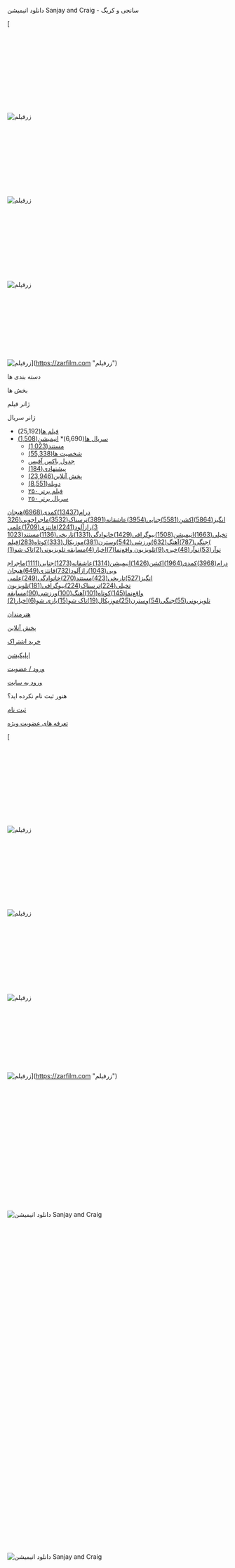 دانلود انیمیشن Sanjay and Craig - سانجی و کریگ









































































































































































































































































































































































































































































































































































































































































































































[![زرفیلم](data:image/svg+xml,%3Csvg%20xmlns='http://www.w3.org/2000/svg'%20viewBox='0%200%20135%2052'%3E%3C/svg%3E "زرفیلم")![زرفیلم](https://zarfilm.com/wp-content/themes/zarfilm180/images/zarfilm-logo-white.png "زرفیلم")
![زرفیلم](data:image/svg+xml,%3Csvg%20xmlns='http://www.w3.org/2000/svg'%20viewBox='0%200%20152%2052'%3E%3C/svg%3E "زرفیلم")![زرفیلم](https://zarfilm.com/wp-content/themes/zarfilm180/images/Logo-Light.png "زرفیلم")

![زرفیلم](data:image/svg+xml,%3Csvg%20xmlns='http://www.w3.org/2000/svg'%20viewBox='0%200%20500%20160'%3E%3C/svg%3E "زرفیلم")![زرفیلم](https://zarfilm.com/wp-content/uploads/2023/08/new-logo-zarfilm.png "زرفیلم")
![زرفیلم](data:image/svg+xml,%3Csvg%20xmlns='http://www.w3.org/2000/svg'%20viewBox='0%200%20500%20160'%3E%3C/svg%3E "زرفیلم")![زرفیلم](https://zarfilm.com/wp-content/uploads/2023/08/new-logo-zarfilm.png "زرفیلم")](https://zarfilm.com "زرفیلم")

دسته بندی ها

بخش ها

ژانر فیلم

ژانر سریال

* [فیلم ها](https://zarfilm.com/all-movie/)(25,192)
* [سریال ها](https://zarfilm.com/series/)(6,690)* [انیمیشن(1,508)](https://zarfilm.com/genre/animation/)
  * [مستند(1,023)](https://zarfilm.com/genre/documentary/)
  * [شخصیت ها(55,338)](https://zarfilm.com/cast/)
  * [جدول باکس آفیس](https://zarfilm.com/boxoffice/)
  * [پیشنهادی(184)](https://zarfilm.com/suggested/)
  * [پخش آنلاین(23,946)](https://zarfilm.com/streams/)
  * [دوبله(8,551)](https://zarfilm.com/?advsearch=on&search_posttype=all&dubled=on)
  * [۲۵۰ فیلم برتر](https://zarfilm.com/top-movie/)
  * [۲۵۰ سریال برتر](https://zarfilm.com/top-series/)

[درام(13437)](https://zarfilm.com/genre/drama/ "درام")[کمدی(6968)](https://zarfilm.com/genre/comedy/ "کمدی")[هیجان انگیز(5864)](https://zarfilm.com/genre/thriller/ "هیجان انگیز")[اکشن(5581)](https://zarfilm.com/genre/action/ "اکشن")[جنایی(3954)](https://zarfilm.com/genre/crime/ "جنایی")[عاشقانه(3891)](https://zarfilm.com/genre/romance/ "عاشقانه")[ترسناک(3532)](https://zarfilm.com/genre/horror/ "ترسناک")[ماجراجویی(3263)](https://zarfilm.com/genre/adventure/ "ماجراجویی")[رازآلود(2241)](https://zarfilm.com/genre/mystery/ "رازآلود")[فانتزی(1709)](https://zarfilm.com/genre/fantasy/ "فانتزی")[علمی تخیلی(1663)](https://zarfilm.com/genre/sci-fi/ "علمی تخیلی")[انیمیشن(1508)](https://zarfilm.com/genre/animation/ "انیمیشن")[بیوگرافی(1429)](https://zarfilm.com/genre/biography/ "بیوگرافی")[خانوادگی(1331)](https://zarfilm.com/genre/family/ "خانوادگی")[تاریخی(1136)](https://zarfilm.com/genre/history/ "تاریخی")[مستند(1023)](https://zarfilm.com/genre/documentary/ "مستند")[جنگی(787)](https://zarfilm.com/genre/war/ "جنگی")[آهنگ(632)](https://zarfilm.com/genre/music/ "آهنگ")[ورزشی(542)](https://zarfilm.com/genre/sport/ "ورزشی")[وسترن(381)](https://zarfilm.com/genre/western/ "وسترن")[موزیکال(333)](https://zarfilm.com/genre/musical/ "موزیکال")[کوتاه(283)](https://zarfilm.com/genre/short/ "کوتاه")[فیلم نوآر(53)](https://zarfilm.com/genre/%d9%81%db%8c%d9%84%d9%85-%d9%86%d9%88%d8%a2%d8%b1/ "فیلم نوآر")[نوآر(48)](https://zarfilm.com/genre/film-noir/ "نوآر")[خبری(9)](https://zarfilm.com/genre/news/ "خبری")[تلویزیون واقع‌نما(7)](https://zarfilm.com/genre/%d8%aa%d9%84%d9%88%db%8c%d8%b2%db%8c%d9%88%d9%86-%d9%88%d8%a7%d9%82%d8%b9%d9%86%d9%85%d8%a7/ "تلویزیون واقع‌نما")[اخبار(4)](https://zarfilm.com/genre/%d8%a7%d8%ae%d8%a8%d8%a7%d8%b1/ "اخبار")[مسابقه تلویزیونی(2)](https://zarfilm.com/genre/%d9%85%d8%b3%d8%a7%d8%a8%d9%82%d9%87-%d8%aa%d9%84%d9%88%db%8c%d8%b2%db%8c%d9%88%d9%86%db%8c/ "مسابقه تلویزیونی")[تاک شو(1)](https://zarfilm.com/genre/%d8%aa%d8%a7%da%a9-%d8%b4%d9%88/ "تاک شو")

[درام(3968)](https://zarfilm.com/seriegenre/%d8%af%d8%b1%d8%a7%d9%85/ "درام")[کمدی(1964)](https://zarfilm.com/seriegenre/%da%a9%d9%85%d8%af%db%8c/ "کمدی")[اکشن(1426)](https://zarfilm.com/seriegenre/%d8%a7%da%a9%d8%b4%d9%86/ "اکشن")[انیمیشن(1314)](https://zarfilm.com/seriegenre/%d8%a7%d9%86%db%8c%d9%85%db%8c%d8%b4%d9%86/ "انیمیشن")[عاشقانه(1273)](https://zarfilm.com/seriegenre/%d8%b9%d8%a7%d8%b4%d9%82%d8%a7%d9%86%d9%87/ "عاشقانه")[جنایی(1111)](https://zarfilm.com/seriegenre/%d8%ac%d9%86%d8%a7%db%8c%db%8c/ "جنایی")[ماجراجویی(1043)](https://zarfilm.com/seriegenre/%d9%85%d8%a7%d8%ac%d8%b1%d8%a7%d8%ac%d9%88%db%8c%db%8c/ "ماجراجویی")[رازآلود(732)](https://zarfilm.com/seriegenre/%d8%b1%d8%a7%d8%b2%d8%a2%d9%84%d9%88%d8%af/ "رازآلود")[فانتزی(649)](https://zarfilm.com/seriegenre/%d9%81%d8%a7%d9%86%d8%aa%d8%b2%db%8c/ "فانتزی")[هیجان انگیز(527)](https://zarfilm.com/seriegenre/%d9%87%db%8c%d8%ac%d8%a7%d9%86-%d8%a7%d9%86%da%af%db%8c%d8%b2/ "هیجان انگیز")[تاریخی(423)](https://zarfilm.com/seriegenre/%d8%aa%d8%a7%d8%b1%db%8c%d8%ae%db%8c/ "تاریخی")[مستند(270)](https://zarfilm.com/seriegenre/%d9%85%d8%b3%d8%aa%d9%86%d8%af/ "مستند")[خانوادگی(249)](https://zarfilm.com/seriegenre/%d8%ae%d8%a7%d9%86%d9%88%d8%a7%d8%af%da%af%db%8c/ "خانوادگی")[علمی تخیلی(224)](https://zarfilm.com/seriegenre/%d8%b9%d9%84%d9%85%db%8c-%d8%aa%d8%ae%db%8c%d9%84%db%8c/ "علمی تخیلی")[ترسناک(224)](https://zarfilm.com/seriegenre/%d8%aa%d8%b1%d8%b3%d9%86%d8%a7%da%a9/ "ترسناک")[بیوگرافی(181)](https://zarfilm.com/seriegenre/%d8%a8%db%8c%d9%88%da%af%d8%b1%d8%a7%d9%81%db%8c/ "بیوگرافی")[تلویزیون واقع‌نما(145)](https://zarfilm.com/seriegenre/%d8%aa%d9%84%d9%88%db%8c%d8%b2%db%8c%d9%88%d9%86-%d9%88%d8%a7%d9%82%d8%b9%d9%86%d9%85%d8%a7/ "تلویزیون واقع‌نما")[کوتاه(101)](https://zarfilm.com/seriegenre/%da%a9%d9%88%d8%aa%d8%a7%d9%87/ "کوتاه")[آهنگ(100)](https://zarfilm.com/seriegenre/%d8%a2%d9%87%d9%86%da%af/ "آهنگ")[ورزشی(90)](https://zarfilm.com/seriegenre/%d9%88%d8%b1%d8%b2%d8%b4%db%8c/ "ورزشی")[مسابقه تلویزیونی(55)](https://zarfilm.com/seriegenre/%d9%85%d8%b3%d8%a7%d8%a8%d9%82%d9%87-%d8%aa%d9%84%d9%88%db%8c%d8%b2%db%8c%d9%88%d9%86%db%8c/ "مسابقه تلویزیونی")[جنگی(54)](https://zarfilm.com/seriegenre/%d8%ac%d9%86%da%af%db%8c/ "جنگی")[وسترن(25)](https://zarfilm.com/seriegenre/%d9%88%d8%b3%d8%aa%d8%b1%d9%86/ "وسترن")[موزیکال(19)](https://zarfilm.com/seriegenre/%d9%85%d9%88%d8%b2%db%8c%da%a9%d8%a7%d9%84/ "موزیکال")[تاک شو(15)](https://zarfilm.com/seriegenre/talk-show/ "تاک شو")[بازی شو(6)](https://zarfilm.com/seriegenre/game-show/ "بازی شو")[اخبار(2)](https://zarfilm.com/seriegenre/%d8%a7%d8%ae%d8%a8%d8%a7%d8%b1/ "اخبار")

[هنرمندان](https://zarfilm.com/cast/ "هنرمندان")

[پخش آنلاین](https://zarfilm.com/streams/ "پخش آنلاین")

[خرید اشتراک](https://zarfilm.com/pricing/ "خرید اشتراک")

[اپلیکیشن](https://zarfilm.com/app/ "اپلیکیشن")

[ورود / عضویت](https://zarfilm.com/sign-in/)

[ورود به سایت](https://zarfilm.com/sign-in/)

هنور ثبت نام نکرده اید؟

[ثبت نام](https://zarfilm.com/sign-up/)

[تعرفه های عضویت ویژه](https://zarfilm.com/pricing/)





[![زرفیلم](data:image/svg+xml,%3Csvg%20xmlns='http://www.w3.org/2000/svg'%20viewBox='0%200%20135%2052'%3E%3C/svg%3E "زرفیلم")![زرفیلم](https://zarfilm.com/wp-content/themes/zarfilm180/images/zarfilm-logo-white.png "زرفیلم")
![زرفیلم](data:image/svg+xml,%3Csvg%20xmlns='http://www.w3.org/2000/svg'%20viewBox='0%200%20152%2052'%3E%3C/svg%3E "زرفیلم")![زرفیلم](https://zarfilm.com/wp-content/themes/zarfilm180/images/Logo-Light.png "زرفیلم")

![زرفیلم](data:image/svg+xml,%3Csvg%20xmlns='http://www.w3.org/2000/svg'%20viewBox='0%200%20500%20160'%3E%3C/svg%3E "زرفیلم")![زرفیلم](https://zarfilm.com/wp-content/uploads/2023/08/new-logo-zarfilm.png "زرفیلم")
![زرفیلم](data:image/svg+xml,%3Csvg%20xmlns='http://www.w3.org/2000/svg'%20viewBox='0%200%20500%20160'%3E%3C/svg%3E "زرفیلم")![زرفیلم](https://zarfilm.com/wp-content/uploads/2023/08/new-logo-zarfilm.png "زرفیلم")](https://zarfilm.com "زرفیلم")



![دانلود انیمیشن Sanjay and Craig](data:image/svg+xml,%3Csvg%20xmlns='http://www.w3.org/2000/svg'%20viewBox='0%200%201920%201080'%3E%3C/svg%3E)![دانلود انیمیشن Sanjay and Craig](https://zarfilm.com/wp-content/uploads/2025/04/PPNIK_SANJAYANDCRAIG_319_1386982_1920x1080.jpg)
![دانلود انیمیشن Sanjay and Craig](data:image/svg+xml,%3Csvg%20xmlns='http://www.w3.org/2000/svg'%20viewBox='0%200%20370%20559'%3E%3C/svg%3E)![دانلود انیمیشن Sanjay and Craig](https://zarfilm.com/wp-content/uploads/2025/04/MV5BZGJlZTM1ZGUtYzJhYS00NjdiLWE3N2YtMWUzYjIyODQyOGY1XkEyXkFqcGc@._V1_SX500.jpg)

![](data:image/svg+xml,%3Csvg%20xmlns='http://www.w3.org/2000/svg'%20viewBox='0%200%20205%20310'%3E%3C/svg%3E)![](https://zarfilm.com/wp-content/uploads/2025/04/MV5BZGJlZTM1ZGUtYzJhYS00NjdiLWE3N2YtMWUzYjIyODQyOGY1XkEyXkFqcGc@._V1_SX500-205x310.jpg)

دانلود انیمیشن Sanjay and Craig
===============================

انیمیشن Sanjay and Craig

سانجی و کریگ
------------

ژانرها :

### [انیمیشن](https://zarfilm.com/seriegenre/%d8%a7%d9%86%db%8c%d9%85%db%8c%d8%b4%d9%86/ "انیمیشن")

### [کمدی](https://zarfilm.com/seriegenre/%da%a9%d9%85%d8%af%db%8c/ "کمدی")

### [ماجراجویی](https://zarfilm.com/seriegenre/%d9%85%d8%a7%d8%ac%d8%b1%d8%a7%d8%ac%d9%88%db%8c%db%8c/ "ماجراجویی")

ماجراهای همیشه عجیب و غریب و غالباً ناخوشایند پسری جوان به نام سانجی پاتل و مار حیوان خانگی او کریگ.

ستارگان:

[Chris Hardwick](https://zarfilm.com/actor/chris-hardwick/ "Chris Hardwick")

[Grey Griffin](https://zarfilm.com/actor/grey-griffin/ "Grey Griffin")

[Maulik Pancholy](https://zarfilm.com/actor/maulik-pancholy/ "Maulik Pancholy")

بروزرسانی :

فصل 3 قسمت 20 (آخر) اضافه شد

**4.7**
/10

4,240 رای

![زرفیلم](data:image/svg+xml,%3Csvg%20xmlns='http://www.w3.org/2000/svg'%20viewBox='0%200%2097%20114'%3E%3C/svg%3E "زرفیلم")![زرفیلم](https://zarfilm.com/wp-content/themes/zarfilm180/images/biglogolight.png "زرفیلم")

100% (1 رای)

[انیمیشن](https://zarfilm.com/seriegenre/%d8%a7%d9%86%db%8c%d9%85%db%8c%d8%b4%d9%86/ "انیمیشن")[کمدی](https://zarfilm.com/seriegenre/%da%a9%d9%85%d8%af%db%8c/ "کمدی")[ماجراجویی](https://zarfilm.com/seriegenre/%d9%85%d8%a7%d8%ac%d8%b1%d8%a7%d8%ac%d9%88%db%8c%db%8c/ "ماجراجویی")

ماجراهای همیشه عجیب و غریب و غالباً ناخوشایند پسری جوان به نام سانجی پاتل و مار حیوان خانگی او کریگ.

[مشاهده تریلر](https://zarfilm.com/play/428964/trailer/)

دانلود

[باکس دانلود](#dlbox)
[اطلاعات بیشتر](#moree_details)
[0

نظرات](#comments)
[سوالات متداول](#faq)

لطفاً صبر کنید...





### باکس دانلود سریال

نمایش

همه

رایگان

نیاز به اشتراک

فصل 1

تکمیل شده

کیفیت :

WEB-DL 1080p - ZarFilm

بدون زیرنویس

تعداد قسمت :

20

حجم :

450 MB

Soft

20

450 MB

Soft

برای دانلود باید اشتراک تهیه کنید

 [نیاز به خرید اشتراک](https://zarfilm.com/pricing/)

کیفیت :

WEB-DL 720p - ZarFilm

بدون زیرنویس

تعداد قسمت :

20

حجم :

250 MB

Soft

20

250 MB

Soft

برای دانلود باید اشتراک تهیه کنید

 [نیاز به خرید اشتراک](https://zarfilm.com/pricing/)

فصل 2

تکمیل شده

کیفیت :

WEB-DL 1080p - ZarFilm

بدون زیرنویس

تعداد قسمت :

20

حجم :

450 MB

Soft

20

450 MB

Soft

برای دانلود باید اشتراک تهیه کنید

 [نیاز به خرید اشتراک](https://zarfilm.com/pricing/)

کیفیت :

WEB-DL 720p - ZarFilm

بدون زیرنویس

تعداد قسمت :

20

حجم :

250 MB

Soft

20

250 MB

Soft

برای دانلود باید اشتراک تهیه کنید

 [نیاز به خرید اشتراک](https://zarfilm.com/pricing/)

فصل 3

پایان سریال

کیفیت :

WEB-DL 1080p - ZarFilm

بدون زیرنویس

تعداد قسمت :

20

حجم :

450 MB

Soft

20

450 MB

Soft

برای دانلود باید اشتراک تهیه کنید

 [نیاز به خرید اشتراک](https://zarfilm.com/pricing/)

کیفیت :

WEB-DL 720p - ZarFilm

بدون زیرنویس

تعداد قسمت :

20

حجم :

250 MB

Soft

20

250 MB

Soft

برای دانلود باید اشتراک تهیه کنید

 [نیاز به خرید اشتراک](https://zarfilm.com/pricing/)

[![footer_dark_logo](data:image/svg+xml,%3Csvg%20xmlns='http://www.w3.org/2000/svg'%20viewBox='0%200%20135%2052'%3E%3C/svg%3E)![footer_dark_logo](https://zarfilm.com/wp-content/themes/zarfilm180/images/Logo-Dark.png)
![footer_light_logo](data:image/svg+xml,%3Csvg%20xmlns='http://www.w3.org/2000/svg'%20viewBox='0%200%20152%2052'%3E%3C/svg%3E)![footer_light_logo](https://zarfilm.com/wp-content/themes/zarfilm180/images/Logo-Light.png)](https://zarfilm.com "زرفیلم")

[دانلود اپلیکیشن](https://zarfilm.com/app/)

* دسته بندی ها

  + بخش ها

    - [فیلم ها](https://zarfilm.com/all-movie/)(25,198)
    - [سریال ها](https://zarfilm.com/series/)(6,690)
    - [انیمیشن(1,508)](https://zarfilm.com/genre/animation/)
    - [مستند(1,023)](https://zarfilm.com/genre/documentary/)
    - [شخصیت ها(55,338)](https://zarfilm.com/cast/)
    - [پیشنهادی(184)](https://zarfilm.com/suggested/)
    - [پخش آنلاین(23,946)](https://zarfilm.com/streams/)
    - [دوبله(8,551)](https://zarfilm.com/?advsearch=on&search_posttype=all&dubled=on)
    - [۲۵۰ فیلم برتر](https://zarfilm.com/top-movie/)
    - [۲۵۰ سریال برتر](https://zarfilm.com/top-series/)
    - [جدول باکس آفیس](https://zarfilm.com/boxoffice/)
  + ژانر فیلم

    - [درام(13437)](https://zarfilm.com/genre/drama/ "درام")
    - [کمدی(6968)](https://zarfilm.com/genre/comedy/ "کمدی")
    - [هیجان انگیز(5864)](https://zarfilm.com/genre/thriller/ "هیجان انگیز")
    - [اکشن(5581)](https://zarfilm.com/genre/action/ "اکشن")
    - [جنایی(3954)](https://zarfilm.com/genre/crime/ "جنایی")
    - [عاشقانه(3891)](https://zarfilm.com/genre/romance/ "عاشقانه")
    - [ترسناک(3532)](https://zarfilm.com/genre/horror/ "ترسناک")
    - [ماجراجویی(3263)](https://zarfilm.com/genre/adventure/ "ماجراجویی")
    - [رازآلود(2241)](https://zarfilm.com/genre/mystery/ "رازآلود")
    - [فانتزی(1709)](https://zarfilm.com/genre/fantasy/ "فانتزی")
    - [علمی تخیلی(1663)](https://zarfilm.com/genre/sci-fi/ "علمی تخیلی")
    - [انیمیشن(1508)](https://zarfilm.com/genre/animation/ "انیمیشن")
    - [بیوگرافی(1429)](https://zarfilm.com/genre/biography/ "بیوگرافی")
    - [خانوادگی(1331)](https://zarfilm.com/genre/family/ "خانوادگی")
    - [تاریخی(1136)](https://zarfilm.com/genre/history/ "تاریخی")
    - [مستند(1023)](https://zarfilm.com/genre/documentary/ "مستند")
    - [جنگی(787)](https://zarfilm.com/genre/war/ "جنگی")
    - [آهنگ(632)](https://zarfilm.com/genre/music/ "آهنگ")
    - [ورزشی(542)](https://zarfilm.com/genre/sport/ "ورزشی")
    - [وسترن(381)](https://zarfilm.com/genre/western/ "وسترن")
    - [موزیکال(333)](https://zarfilm.com/genre/musical/ "موزیکال")
    - [کوتاه(283)](https://zarfilm.com/genre/short/ "کوتاه")
    - [فیلم نوآر(53)](https://zarfilm.com/genre/%d9%81%db%8c%d9%84%d9%85-%d9%86%d9%88%d8%a2%d8%b1/ "فیلم نوآر")
    - [نوآر(48)](https://zarfilm.com/genre/film-noir/ "نوآر")
    - [خبری(9)](https://zarfilm.com/genre/news/ "خبری")
    - [تلویزیون واقع‌نما(7)](https://zarfilm.com/genre/%d8%aa%d9%84%d9%88%db%8c%d8%b2%db%8c%d9%88%d9%86-%d9%88%d8%a7%d9%82%d8%b9%d9%86%d9%85%d8%a7/ "تلویزیون واقع‌نما")
    - [اخبار(4)](https://zarfilm.com/genre/%d8%a7%d8%ae%d8%a8%d8%a7%d8%b1/ "اخبار")
    - [مسابقه تلویزیونی(2)](https://zarfilm.com/genre/%d9%85%d8%b3%d8%a7%d8%a8%d9%82%d9%87-%d8%aa%d9%84%d9%88%db%8c%d8%b2%db%8c%d9%88%d9%86%db%8c/ "مسابقه تلویزیونی")
    - [تاک شو(1)](https://zarfilm.com/genre/%d8%aa%d8%a7%da%a9-%d8%b4%d9%88/ "تاک شو")
  + ژانر سریال
* [پخش آنلاین](https://zarfilm.com/streams/)
* [تماس با ما](https://zarfilm.com/contactus/)

* [خانه](https://zarfilm.com/)
* [منو](#)
* [پخش آنلاین](https://zarfilm.com/streams/)
* [ورود به پنل](https://zarfilm.com/sign-in)

* [خرید اشتراک](https://zarfilm.com/pricing/)
* [پخش آنلاین](https://zarfilm.com/streams/)
* [سوالات متداول](https://zarfilm.com/faq/)
* [قوانین](https://zarfilm.com/term)
* [تماس با ما](https://zarfilm.com/contactus/)

[دانلود اپلیکیشن](https://zarfilm.com/app/ "دانلود اپلیکیشن")